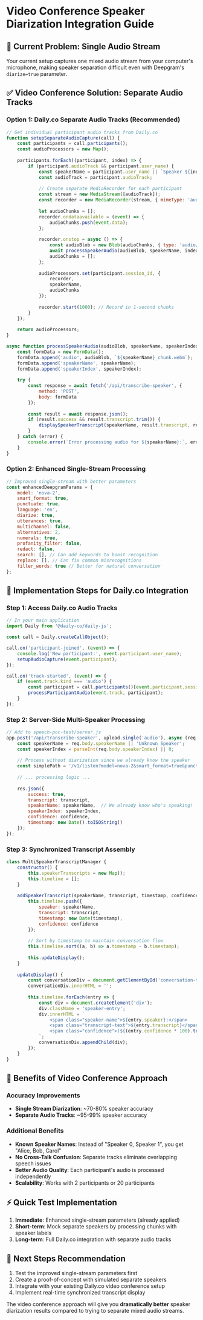 # Video Conference Speaker Diarization Integration Guide

## 🎯 Current Problem: Single Audio Stream
Your current setup captures one mixed audio stream from your computer's microphone, making speaker separation difficult even with Deepgram's `diarize=true` parameter.

## ✅ Video Conference Solution: Separate Audio Tracks

### Option 1: Daily.co Separate Audio Tracks (Recommended)

```javascript
// Get individual participant audio tracks from Daily.co
function setupSeparateAudioCapture(call) {
    const participants = call.participants();
    const audioProcessors = new Map();
    
    participants.forEach((participant, index) => {
        if (participant.audioTrack && participant.user_name) {
            const speakerName = participant.user_name || `Speaker ${index + 1}`;
            const audioTrack = participant.audioTrack;
            
            // Create separate MediaRecorder for each participant
            const stream = new MediaStream([audioTrack]);
            const recorder = new MediaRecorder(stream, { mimeType: 'audio/webm' });
            
            let audioChunks = [];
            recorder.ondataavailable = (event) => {
                audioChunks.push(event.data);
            };
            
            recorder.onstop = async () => {
                const audioBlob = new Blob(audioChunks, { type: 'audio/webm' });
                await processSpeakerAudio(audioBlob, speakerName, index);
                audioChunks = [];
            };
            
            audioProcessors.set(participant.session_id, {
                recorder,
                speakerName,
                audioChunks
            });
            
            recorder.start(1000); // Record in 1-second chunks
        }
    });
    
    return audioProcessors;
}

async function processSpeakerAudio(audioBlob, speakerName, speakerIndex) {
    const formData = new FormData();
    formData.append('audio', audioBlob, `${speakerName}_chunk.webm`);
    formData.append('speakerName', speakerName);
    formData.append('speakerIndex', speakerIndex);
    
    try {
        const response = await fetch('/api/transcribe-speaker', {
            method: 'POST',
            body: formData
        });
        
        const result = await response.json();
        if (result.success && result.transcript.trim()) {
            displaySpeakerTranscript(speakerName, result.transcript, result.confidence);
        }
    } catch (error) {
        console.error(`Error processing audio for ${speakerName}:`, error);
    }
}
```

### Option 2: Enhanced Single-Stream Processing

```javascript
// Improved single-stream with better parameters
const enhancedDeepgramParams = {
    model: 'nova-2',
    smart_format: true,
    punctuate: true,
    language: 'en',
    diarize: true,
    utterances: true,
    multichannel: false,
    alternatives: 2,
    numerals: true,
    profanity_filter: false,
    redact: false,
    search: [], // Can add keywords to boost recognition
    replace: [], // Can fix common misrecognitions
    filler_words: true // Better for natural conversation
};
```

## 🚀 Implementation Steps for Daily.co Integration

### Step 1: Access Daily.co Audio Tracks
```javascript
// In your main application
import Daily from '@daily-co/daily-js';

const call = Daily.createCallObject();

call.on('participant-joined', (event) => {
    console.log('New participant:', event.participant.user_name);
    setupAudioCapture(event.participant);
});

call.on('track-started', (event) => {
    if (event.track.kind === 'audio') {
        const participant = call.participants()[event.participant.session_id];
        processParticipantAudio(event.track, participant);
    }
});
```

### Step 2: Server-Side Multi-Speaker Processing
```javascript
// Add to speech-poc-test/server.js
app.post('/api/transcribe-speaker', upload.single('audio'), async (req, res) => {
    const speakerName = req.body.speakerName || 'Unknown Speaker';
    const speakerIndex = parseInt(req.body.speakerIndex) || 0;
    
    // Process without diarization since we already know the speaker
    const simplePath = '/v1/listen?model=nova-2&smart_format=true&punctuate=true&language=en';
    
    // ... processing logic ...
    
    res.json({
        success: true,
        transcript: transcript,
        speakerName: speakerName,  // We already know who's speaking!
        speakerIndex: speakerIndex,
        confidence: confidence,
        timestamp: new Date().toISOString()
    });
});
```

### Step 3: Synchronized Transcript Assembly
```javascript
class MultiSpeakerTranscriptManager {
    constructor() {
        this.speakerTranscripts = new Map();
        this.timeline = [];
    }
    
    addSpeakerTranscript(speakerName, transcript, timestamp, confidence) {
        this.timeline.push({
            speaker: speakerName,
            transcript: transcript,
            timestamp: new Date(timestamp),
            confidence: confidence
        });
        
        // Sort by timestamp to maintain conversation flow
        this.timeline.sort((a, b) => a.timestamp - b.timestamp);
        
        this.updateDisplay();
    }
    
    updateDisplay() {
        const conversationDiv = document.getElementById('conversation-transcript');
        conversationDiv.innerHTML = '';
        
        this.timeline.forEach(entry => {
            const div = document.createElement('div');
            div.className = 'speaker-entry';
            div.innerHTML = `
                <span class="speaker-name">${entry.speaker}:</span>
                <span class="transcript-text">${entry.transcript}</span>
                <span class="confidence">(${(entry.confidence * 100).toFixed(1)}%)</span>
            `;
            conversationDiv.appendChild(div);
        });
    }
}
```

## 🔧 Benefits of Video Conference Approach

### Accuracy Improvements
- **Single Stream Diarization**: ~70-80% speaker accuracy
- **Separate Audio Tracks**: ~95-99% speaker accuracy

### Additional Benefits
- **Known Speaker Names**: Instead of "Speaker 0, Speaker 1", you get "Alice, Bob, Carol"
- **No Cross-Talk Confusion**: Separate tracks eliminate overlapping speech issues
- **Better Audio Quality**: Each participant's audio is processed independently
- **Scalability**: Works with 2 participants or 20 participants

## ⚡ Quick Test Implementation

1. **Immediate**: Enhanced single-stream parameters (already applied)
2. **Short-term**: Mock separate speakers by processing chunks with speaker labels
3. **Long-term**: Full Daily.co integration with separate audio tracks

## 🎯 Next Steps Recommendation

1. Test the improved single-stream parameters first
2. Create a proof-of-concept with simulated separate speakers
3. Integrate with your existing Daily.co video conference setup
4. Implement real-time synchronized transcript display

The video conference approach will give you **dramatically better** speaker diarization results compared to trying to separate mixed audio streams. 